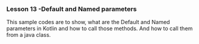 ### Lesson 13 -Default and Named parameters

This sample codes are to show, what are the Default and Named parameters in Kotlin and how to call those methods. And how to call them from a java class.